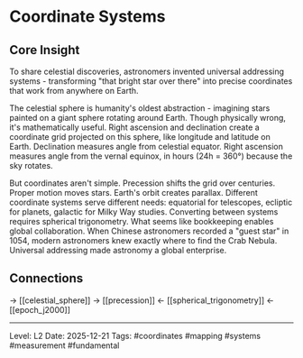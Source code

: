 # Coordinate Systems

## Core Insight
To share celestial discoveries, astronomers invented universal addressing systems - transforming "that bright star over there" into precise coordinates that work from anywhere on Earth.

The celestial sphere is humanity's oldest abstraction - imagining stars painted on a giant sphere rotating around Earth. Though physically wrong, it's mathematically useful. Right ascension and declination create a coordinate grid projected on this sphere, like longitude and latitude on Earth. Declination measures angle from celestial equator. Right ascension measures angle from the vernal equinox, in hours (24h = 360°) because the sky rotates.

But coordinates aren't simple. Precession shifts the grid over centuries. Proper motion moves stars. Earth's orbit creates parallax. Different coordinate systems serve different needs: equatorial for telescopes, ecliptic for planets, galactic for Milky Way studies. Converting between systems requires spherical trigonometry. What seems like bookkeeping enables global collaboration. When Chinese astronomers recorded a "guest star" in 1054, modern astronomers knew exactly where to find the Crab Nebula. Universal addressing made astronomy a global enterprise.

## Connections
→ [[celestial_sphere]]
→ [[precession]]
← [[spherical_trigonometry]]
← [[epoch_j2000]]

---
Level: L2
Date: 2025-12-21
Tags: #coordinates #mapping #systems #measurement #fundamental
